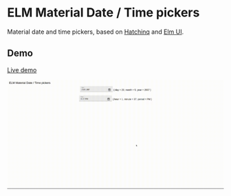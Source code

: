 # ELM Material Date / Time pickers
Material date and time pickers, based on [Hatchinq](https://package.elm-lang.org/packages/QiTASC/hatchinq/latest/) and [Elm UI](https://package.elm-lang.org/packages/mdgriffith/elm-ui/latest/).
## Demo 
[Live demo](https://enrimilan.github.io/elm-date-time-picker)

![Alt Text](https://github.com/enrimilan/elm-date-time-picker/blob/main/assets/demo.gif?raw=true)
